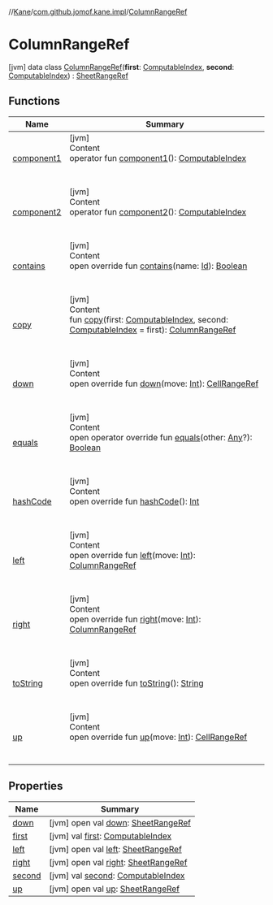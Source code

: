 //[Kane](../../index.md)/[com.github.jomof.kane.impl](../index.md)/[ColumnRangeRef](index.md)



# ColumnRangeRef  
 [jvm] data class [ColumnRangeRef](index.md)(**first**: [ComputableIndex](../-computable-index/index.md), **second**: [ComputableIndex](../-computable-index/index.md)) : [SheetRangeRef](../-sheet-range-ref/index.md)   


## Functions  
  
|  Name|  Summary| 
|---|---|
| <a name="com.github.jomof.kane.impl/ColumnRangeRef/component1/#/PointingToDeclaration/"></a>[component1](component1.md)| <a name="com.github.jomof.kane.impl/ColumnRangeRef/component1/#/PointingToDeclaration/"></a>[jvm]  <br>Content  <br>operator fun [component1](component1.md)(): [ComputableIndex](../-computable-index/index.md)  <br><br><br>
| <a name="com.github.jomof.kane.impl/ColumnRangeRef/component2/#/PointingToDeclaration/"></a>[component2](component2.md)| <a name="com.github.jomof.kane.impl/ColumnRangeRef/component2/#/PointingToDeclaration/"></a>[jvm]  <br>Content  <br>operator fun [component2](component2.md)(): [ComputableIndex](../-computable-index/index.md)  <br><br><br>
| <a name="com.github.jomof.kane.impl/ColumnRangeRef/contains/#kotlin.Any/PointingToDeclaration/"></a>[contains](contains.md)| <a name="com.github.jomof.kane.impl/ColumnRangeRef/contains/#kotlin.Any/PointingToDeclaration/"></a>[jvm]  <br>Content  <br>open override fun [contains](contains.md)(name: [Id](../index.md#%5Bcom.github.jomof.kane.impl%2FId%2F%2F%2FPointingToDeclaration%2F%5D%2FClasslikes%2F-1712679262)): [Boolean](https://kotlinlang.org/api/latest/jvm/stdlib/kotlin/-boolean/index.html)  <br><br><br>
| <a name="com.github.jomof.kane.impl/ColumnRangeRef/copy/#com.github.jomof.kane.impl.ComputableIndex#com.github.jomof.kane.impl.ComputableIndex/PointingToDeclaration/"></a>[copy](copy.md)| <a name="com.github.jomof.kane.impl/ColumnRangeRef/copy/#com.github.jomof.kane.impl.ComputableIndex#com.github.jomof.kane.impl.ComputableIndex/PointingToDeclaration/"></a>[jvm]  <br>Content  <br>fun [copy](copy.md)(first: [ComputableIndex](../-computable-index/index.md), second: [ComputableIndex](../-computable-index/index.md) = first): [ColumnRangeRef](index.md)  <br><br><br>
| <a name="com.github.jomof.kane.impl/ColumnRangeRef/down/#kotlin.Int/PointingToDeclaration/"></a>[down](down.md)| <a name="com.github.jomof.kane.impl/ColumnRangeRef/down/#kotlin.Int/PointingToDeclaration/"></a>[jvm]  <br>Content  <br>open override fun [down](down.md)(move: [Int](https://kotlinlang.org/api/latest/jvm/stdlib/kotlin/-int/index.html)): [CellRangeRef](../-cell-range-ref/index.md)  <br><br><br>
| <a name="kotlin/Any/equals/#kotlin.Any?/PointingToDeclaration/"></a>[equals](../../com.github.jomof.kane.impl.visitor/-difference-visitor/index.md#%5Bkotlin%2FAny%2Fequals%2F%23kotlin.Any%3F%2FPointingToDeclaration%2F%5D%2FFunctions%2F-1712679262)| <a name="kotlin/Any/equals/#kotlin.Any?/PointingToDeclaration/"></a>[jvm]  <br>Content  <br>open operator override fun [equals](../../com.github.jomof.kane.impl.visitor/-difference-visitor/index.md#%5Bkotlin%2FAny%2Fequals%2F%23kotlin.Any%3F%2FPointingToDeclaration%2F%5D%2FFunctions%2F-1712679262)(other: [Any](https://kotlinlang.org/api/latest/jvm/stdlib/kotlin/-any/index.html)?): [Boolean](https://kotlinlang.org/api/latest/jvm/stdlib/kotlin/-boolean/index.html)  <br><br><br>
| <a name="kotlin/Any/hashCode/#/PointingToDeclaration/"></a>[hashCode](../../com.github.jomof.kane.impl.visitor/-difference-visitor/index.md#%5Bkotlin%2FAny%2FhashCode%2F%23%2FPointingToDeclaration%2F%5D%2FFunctions%2F-1712679262)| <a name="kotlin/Any/hashCode/#/PointingToDeclaration/"></a>[jvm]  <br>Content  <br>open override fun [hashCode](../../com.github.jomof.kane.impl.visitor/-difference-visitor/index.md#%5Bkotlin%2FAny%2FhashCode%2F%23%2FPointingToDeclaration%2F%5D%2FFunctions%2F-1712679262)(): [Int](https://kotlinlang.org/api/latest/jvm/stdlib/kotlin/-int/index.html)  <br><br><br>
| <a name="com.github.jomof.kane.impl/ColumnRangeRef/left/#kotlin.Int/PointingToDeclaration/"></a>[left](left.md)| <a name="com.github.jomof.kane.impl/ColumnRangeRef/left/#kotlin.Int/PointingToDeclaration/"></a>[jvm]  <br>Content  <br>open override fun [left](left.md)(move: [Int](https://kotlinlang.org/api/latest/jvm/stdlib/kotlin/-int/index.html)): [ColumnRangeRef](index.md)  <br><br><br>
| <a name="com.github.jomof.kane.impl/ColumnRangeRef/right/#kotlin.Int/PointingToDeclaration/"></a>[right](right.md)| <a name="com.github.jomof.kane.impl/ColumnRangeRef/right/#kotlin.Int/PointingToDeclaration/"></a>[jvm]  <br>Content  <br>open override fun [right](right.md)(move: [Int](https://kotlinlang.org/api/latest/jvm/stdlib/kotlin/-int/index.html)): [ColumnRangeRef](index.md)  <br><br><br>
| <a name="com.github.jomof.kane.impl/ColumnRangeRef/toString/#/PointingToDeclaration/"></a>[toString](to-string.md)| <a name="com.github.jomof.kane.impl/ColumnRangeRef/toString/#/PointingToDeclaration/"></a>[jvm]  <br>Content  <br>open override fun [toString](to-string.md)(): [String](https://kotlinlang.org/api/latest/jvm/stdlib/kotlin/-string/index.html)  <br><br><br>
| <a name="com.github.jomof.kane.impl/ColumnRangeRef/up/#kotlin.Int/PointingToDeclaration/"></a>[up](up.md)| <a name="com.github.jomof.kane.impl/ColumnRangeRef/up/#kotlin.Int/PointingToDeclaration/"></a>[jvm]  <br>Content  <br>open override fun [up](up.md)(move: [Int](https://kotlinlang.org/api/latest/jvm/stdlib/kotlin/-int/index.html)): [CellRangeRef](../-cell-range-ref/index.md)  <br><br><br>


## Properties  
  
|  Name|  Summary| 
|---|---|
| <a name="com.github.jomof.kane.impl/ColumnRangeRef/down/#/PointingToDeclaration/"></a>[down](index.md#%5Bcom.github.jomof.kane.impl%2FColumnRangeRef%2Fdown%2F%23%2FPointingToDeclaration%2F%5D%2FProperties%2F-1712679262)| <a name="com.github.jomof.kane.impl/ColumnRangeRef/down/#/PointingToDeclaration/"></a> [jvm] open val [down](index.md#%5Bcom.github.jomof.kane.impl%2FColumnRangeRef%2Fdown%2F%23%2FPointingToDeclaration%2F%5D%2FProperties%2F-1712679262): [SheetRangeRef](../-sheet-range-ref/index.md)   <br>
| <a name="com.github.jomof.kane.impl/ColumnRangeRef/first/#/PointingToDeclaration/"></a>[first](first.md)| <a name="com.github.jomof.kane.impl/ColumnRangeRef/first/#/PointingToDeclaration/"></a> [jvm] val [first](first.md): [ComputableIndex](../-computable-index/index.md)   <br>
| <a name="com.github.jomof.kane.impl/ColumnRangeRef/left/#/PointingToDeclaration/"></a>[left](index.md#%5Bcom.github.jomof.kane.impl%2FColumnRangeRef%2Fleft%2F%23%2FPointingToDeclaration%2F%5D%2FProperties%2F-1712679262)| <a name="com.github.jomof.kane.impl/ColumnRangeRef/left/#/PointingToDeclaration/"></a> [jvm] open val [left](index.md#%5Bcom.github.jomof.kane.impl%2FColumnRangeRef%2Fleft%2F%23%2FPointingToDeclaration%2F%5D%2FProperties%2F-1712679262): [SheetRangeRef](../-sheet-range-ref/index.md)   <br>
| <a name="com.github.jomof.kane.impl/ColumnRangeRef/right/#/PointingToDeclaration/"></a>[right](index.md#%5Bcom.github.jomof.kane.impl%2FColumnRangeRef%2Fright%2F%23%2FPointingToDeclaration%2F%5D%2FProperties%2F-1712679262)| <a name="com.github.jomof.kane.impl/ColumnRangeRef/right/#/PointingToDeclaration/"></a> [jvm] open val [right](index.md#%5Bcom.github.jomof.kane.impl%2FColumnRangeRef%2Fright%2F%23%2FPointingToDeclaration%2F%5D%2FProperties%2F-1712679262): [SheetRangeRef](../-sheet-range-ref/index.md)   <br>
| <a name="com.github.jomof.kane.impl/ColumnRangeRef/second/#/PointingToDeclaration/"></a>[second](second.md)| <a name="com.github.jomof.kane.impl/ColumnRangeRef/second/#/PointingToDeclaration/"></a> [jvm] val [second](second.md): [ComputableIndex](../-computable-index/index.md)   <br>
| <a name="com.github.jomof.kane.impl/ColumnRangeRef/up/#/PointingToDeclaration/"></a>[up](index.md#%5Bcom.github.jomof.kane.impl%2FColumnRangeRef%2Fup%2F%23%2FPointingToDeclaration%2F%5D%2FProperties%2F-1712679262)| <a name="com.github.jomof.kane.impl/ColumnRangeRef/up/#/PointingToDeclaration/"></a> [jvm] open val [up](index.md#%5Bcom.github.jomof.kane.impl%2FColumnRangeRef%2Fup%2F%23%2FPointingToDeclaration%2F%5D%2FProperties%2F-1712679262): [SheetRangeRef](../-sheet-range-ref/index.md)   <br>

